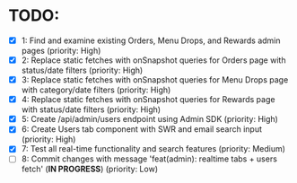 # TODO:

- [x] 1: Find and examine existing Orders, Menu Drops, and Rewards admin pages (priority: High)
- [x] 2: Replace static fetches with onSnapshot queries for Orders page with status/date filters (priority: High)
- [x] 3: Replace static fetches with onSnapshot queries for Menu Drops page with category/date filters (priority: High)
- [x] 4: Replace static fetches with onSnapshot queries for Rewards page with status/date filters (priority: High)
- [x] 5: Create /api/admin/users endpoint using Admin SDK (priority: High)
- [x] 6: Create Users tab component with SWR and email search input (priority: High)
- [x] 7: Test all real-time functionality and search features (priority: Medium)
- [ ] 8: Commit changes with message 'feat(admin): realtime tabs + users fetch' (**IN PROGRESS**) (priority: Low)
